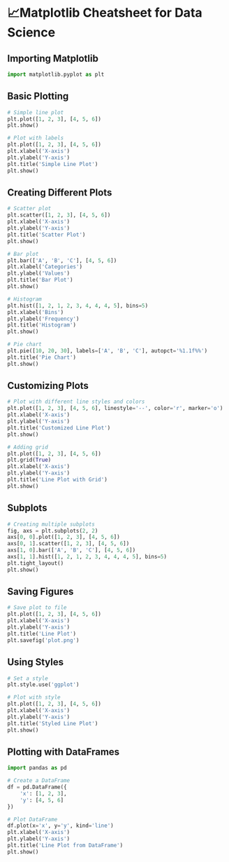 # 📈Matplotlib Cheatsheet for Data Science

## Importing Matplotlib

```python
import matplotlib.pyplot as plt
```

## Basic Plotting

```python
# Simple line plot
plt.plot([1, 2, 3], [4, 5, 6])
plt.show()

# Plot with labels
plt.plot([1, 2, 3], [4, 5, 6])
plt.xlabel('X-axis')
plt.ylabel('Y-axis')
plt.title('Simple Line Plot')
plt.show()
```

## Creating Different Plots

```python
# Scatter plot
plt.scatter([1, 2, 3], [4, 5, 6])
plt.xlabel('X-axis')
plt.ylabel('Y-axis')
plt.title('Scatter Plot')
plt.show()

# Bar plot
plt.bar(['A', 'B', 'C'], [4, 5, 6])
plt.xlabel('Categories')
plt.ylabel('Values')
plt.title('Bar Plot')
plt.show()

# Histogram
plt.hist([1, 2, 1, 2, 3, 4, 4, 4, 5], bins=5)
plt.xlabel('Bins')
plt.ylabel('Frequency')
plt.title('Histogram')
plt.show()

# Pie chart
plt.pie([10, 20, 30], labels=['A', 'B', 'C'], autopct='%1.1f%%')
plt.title('Pie Chart')
plt.show()
```

## Customizing Plots

```python
# Plot with different line styles and colors
plt.plot([1, 2, 3], [4, 5, 6], linestyle='--', color='r', marker='o')
plt.xlabel('X-axis')
plt.ylabel('Y-axis')
plt.title('Customized Line Plot')
plt.show()

# Adding grid
plt.plot([1, 2, 3], [4, 5, 6])
plt.grid(True)
plt.xlabel('X-axis')
plt.ylabel('Y-axis')
plt.title('Line Plot with Grid')
plt.show()
```

## Subplots

```python
# Creating multiple subplots
fig, axs = plt.subplots(2, 2)
axs[0, 0].plot([1, 2, 3], [4, 5, 6])
axs[0, 1].scatter([1, 2, 3], [4, 5, 6])
axs[1, 0].bar(['A', 'B', 'C'], [4, 5, 6])
axs[1, 1].hist([1, 2, 1, 2, 3, 4, 4, 4, 5], bins=5)
plt.tight_layout()
plt.show()
```

## Saving Figures

```python
# Save plot to file
plt.plot([1, 2, 3], [4, 5, 6])
plt.xlabel('X-axis')
plt.ylabel('Y-axis')
plt.title('Line Plot')
plt.savefig('plot.png')
```

## Using Styles

```python
# Set a style
plt.style.use('ggplot')

# Plot with style
plt.plot([1, 2, 3], [4, 5, 6])
plt.xlabel('X-axis')
plt.ylabel('Y-axis')
plt.title('Styled Line Plot')
plt.show()
```

## Plotting with DataFrames

```python
import pandas as pd

# Create a DataFrame
df = pd.DataFrame({
    'x': [1, 2, 3],
    'y': [4, 5, 6]
})

# Plot DataFrame
df.plot(x='x', y='y', kind='line')
plt.xlabel('X-axis')
plt.ylabel('Y-axis')
plt.title('Line Plot from DataFrame')
plt.show()
```
